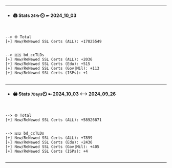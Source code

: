 

---
- #### 🖨️ **Stats** `24Hr`⏲️ ➼ 2024_10_03
```console


--> 🌐 Total
[+] New/ReNewed SSL Certs (ALL): +17025549


--> 🇧🇩 bd_ccTLDs
[+] New/ReNewed SSL Certs (ALL): +2036
[+] New/ReNewed SSL Certs (Edu): +515
[+] New/ReNewed SSL Certs (Gov|Mil): +113
[+] New/ReNewed SSL Certs (ISPs): +1


```

---
- #### 🖨️ **Stats** `7Days`⏲️ ➼ 2024_10_03 <--> 2024_09_26
```console


--> 🌐 Total
[+] New/ReNewed SSL Certs (ALL): +58926871


--> 🇧🇩 bd_ccTLDs
[+] New/ReNewed SSL Certs (ALL): +7899
[+] New/ReNewed SSL Certs (Edu): +2436
[+] New/ReNewed SSL Certs (Gov|Mil): +405
[+] New/ReNewed SSL Certs (ISPs): +4


```

---


